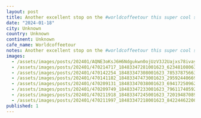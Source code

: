 ```yaml
---
layout: post
title: Another excellent stop on the #worldcoffeetour this super cool spot boasts freshly roasted beans and wine by the glass, and delicious donuts.
date: "2024-01-18"
city: Unknown
country: Unknown
continent: Unknown
cafe_name: Worldcoffeetour
notes: Another excellent stop on the #worldcoffeetour this super cool spot boasts freshly roasted beans and wine by the glass, and delicious donuts.
images:
  - /assets/images/posts/202401/AQNE3oKsJ6H6Ndgukwn0ojUzV3J2Uajxs78ivayoszIg6NnU94d6NyBbjLxSYdafZEHX_1XPdCNLrfyDnO3iol_18413672977013247.mp4
  - /assets/images/posts/202401/470214717_18483347281001623_623481080638328196_n_18292888390198309.jpg
  - /assets/images/posts/202401/470142254_18483347308001623_7853787566305168553_n_17982010181474626.jpg
  - /assets/images/posts/202401/470141182_18483347473001623_2959244066901995541_n_18012015554499177.jpg
  - /assets/images/posts/202401/470209131_18483347038001623_6941725096244837457_n_17875533966019317.jpg
  - /assets/images/posts/202401/470209749_18483347233001623_7961174059230314155_n_18003203384109215.jpg
  - /assets/images/posts/202401/470211918_18483347245001623_720194870898508372_n_18018833216000985.jpg
  - /assets/images/posts/202401/470211997_18483347218001623_8422446220099321457_n_18032168089764384.jpg
published: 1
---
```

